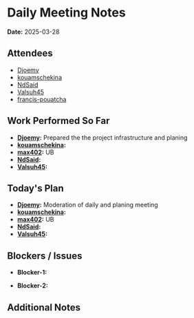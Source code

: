 # 
# # 
# Daily Meeting Notes

**Date:** 2025-03-28

## Attendees
- [Djoemy](https://github.com/Djoemy)
- [kouamschekina](https://github.com/kouamschekina)
- [NdSaid](https://github.com/NdSaid)
- [Valsuh45](https://github.com/Valsuh45)
- [francis-pouatcha](https://github.com/francis-pouatcha)

## Work Performed So Far
- **[Djoemy](https://github.com/Djoemy):**   Prepared the the project infrastructure and planing
- **[kouamschekina](https://github.com/kouamschekina):** 
- **[max402](https://github.com/max402):** UB
- **[NdSaid](https://github.com/NdSaid):** 
- **[Valsuh45](https://github.com/Valsuh45):** 

## Today's Plan
- **[Djoemy](https://github.com/Djoemy):** Moderation of daily and planing meeting
- **[kouamschekina](https://github.com/kouamschekina):** 
- **[max402](https://github.com/max402):** UB
- **[NdSaid](https://github.com/NdSaid):** 
- **[Valsuh45](https://github.com/Valsuh45):** 
## Blockers / Issues
- **Blocker-1:** 

- **Blocker-2:** 

## Additional Notes
